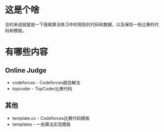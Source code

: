 # 这是个啥
总的来说就是放一下我做算法练习中的用到的代码和数据，以及保存一些比赛的代码和模板。

# 有哪些内容
## Online Judge
* codeforces - Codeforces题目解法
* topcoder - TopCoder比赛代码
## 其他
* template.cc - Codeforces比赛代码模板
* templates - 一些算法实现模板
